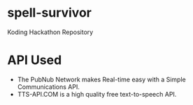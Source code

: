 spell-survivor
==============

Koding Hackathon Repository

API Used
========
- The PubNub Network makes Real-time easy with a Simple Communications API.
- TTS-API.COM is a high quality free text-to-speech API.

